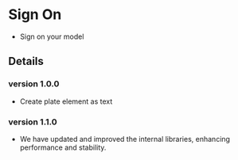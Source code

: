 # Sign On

- Sign on your model
  <br />

## Details

### version 1.0.0

- Create plate element as text

### version 1.1.0

- We have updated and improved the internal libraries, enhancing performance and stability.
